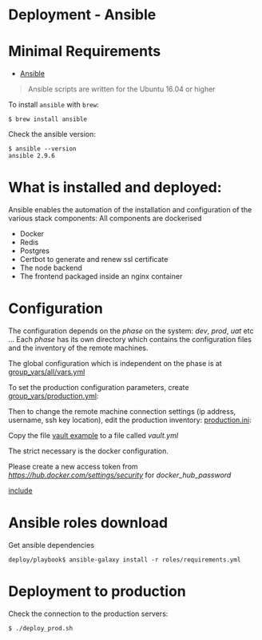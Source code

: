 # Deployment - Ansible

# Minimal Requirements

- [Ansible](http://www.ansible.com/)

> Ansible scripts are written for the Ubuntu 16.04 or higher

To install `ansible` with `brew`:

```
$ brew install ansible
```

Check the ansible version:

```
$ ansible --version
ansible 2.9.6

```

# What is installed and deployed:

Ansible enables the automation of the installation and configuration of the various stack components:
All components are dockerised

- Docker
- Redis
- Postgres
- Certbot to generate and renew ssl certificate
- The node backend
- The frontend packaged inside an nginx container

# Configuration

The configuration depends on the _phase_ on the system: _dev_, _prod_, _uat_ etc ...
Each _phase_ has its own directory which contains the configuration files and the inventory of the remote machines.

The global configuration which is independent on the phase is at [group_vars/all/vars.yml](group_vars/all/vars.yml)

To set the production configuration parameters, create [group_vars/production.yml](group_vars/production.yml):

Then to change the remote machine connection settings (ip address, username, ssh key location), edit the production inventory: [production.ini](production.ini):

Copy the file [vault example](group_vars/all/vault.example.yml) to a file called _vault.yml_

The strict necessary is the docker configuration.

Please create a new access token from _https://hub.docker.com/settings/security_ for _docker_hub_password_

[include](group_vars/all/vault.example.yml)

# Ansible roles download

Get ansible dependencies

    deploy/playbook$ ansible-galaxy install -r roles/requirements.yml

# Deployment to production

Check the connection to the production servers:

    $ ./deploy_prod.sh
